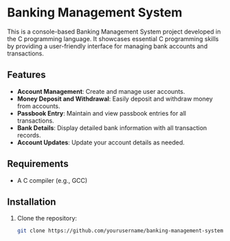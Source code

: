 # Banking Management System

This is a console-based Banking Management System project developed in the C programming language. It showcases essential C programming skills by providing a user-friendly interface for managing bank accounts and transactions.

## Features

- **Account Management**: Create and manage user accounts.
- **Money Deposit and Withdrawal**: Easily deposit and withdraw money from accounts.
- **Passbook Entry**: Maintain and view passbook entries for all transactions.
- **Bank Details**: Display detailed bank information with all transaction records.
- **Account Updates**: Update your account details as needed.

## Requirements

- A C compiler (e.g., GCC)

## Installation

1. Clone the repository:
   ```bash
   git clone https://github.com/yourusername/banking-management-system.git
